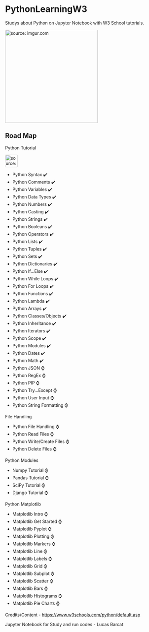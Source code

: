 # PythonLearningW3
Studys about Python on Jupyter Notebook with W3 School tutorials.

<img src="https://www.python.org/static/community_logos/python-logo-generic.svg" title="source: imgur.com" width="300" align="center"/></a> 



## Road Map

Python Tutorial


<img src="https://upload.wikimedia.org/wikipedia/commons/thumb/a/a0/W3Schools_logo.svg/1200px-W3Schools_logo.svg.png" title="source: imgur.com" width="40" align="center"/></a> 


- Python Syntax ✔️
- Python Comments ✔️
- Python Variables ✔️
- Python Data Types ✔️
- Python Numbers ✔️
- Python Casting ✔️
- Python Strings ✔️
- Python Booleans ✔️
- Python Operators ✔️
- Python Lists ✔️
- Python Tuples ✔️
- Python Sets ✔️
- Python Dictionaries ✔️
- Python If...Else ✔️
- Python While Loops ✔️
- Python For Loops ✔️
- Python Functions ✔️
- Python Lambda ✔️
- Python Arrays ✔️
- Python Classes/Objects ✔️
- Python Inheritance ✔️
- Python Iterators ✔️
- Python Scope ✔️
- Python Modules ✔️
- Python Dates ✔️
- Python Math ✔️
- Python JSON ⌚
- Python RegEx ⌚
- Python PIP ⌚
- Python Try...Except ⌚
- Python User Input ⌚
- Python String Formatting ⌚

File Handling

- Python File Handling ⌚
- Python Read Files ⌚
- Python Write/Create Files ⌚
- Python Delete Files ⌚

Python Modules

- Numpy Tutorial ⌚
- Pandas Tutorial ⌚
- SciPy Tutorial ⌚
- Django Tutorial ⌚

Python Matplotlib

- Matplotlib Intro ⌚
- Matplotlib Get Started ⌚
- Matplotlib Pyplot ⌚
- Matplotlib Plotting ⌚
- Matplotlib Markers ⌚
- Matplotlib Line ⌚
- Matplotlib Labels ⌚
- Matplotlib Grid ⌚
- Matplotlib Subplot ⌚
- Matplotlib Scatter ⌚
- Matplotlib Bars ⌚
- Matplotlib Histograms ⌚
- Matplotlib Pie Charts ⌚



Credits/Content - https://www.w3schools.com/python/default.asp

Jupyter Notebook for Study and run codes - Lucas Barcat